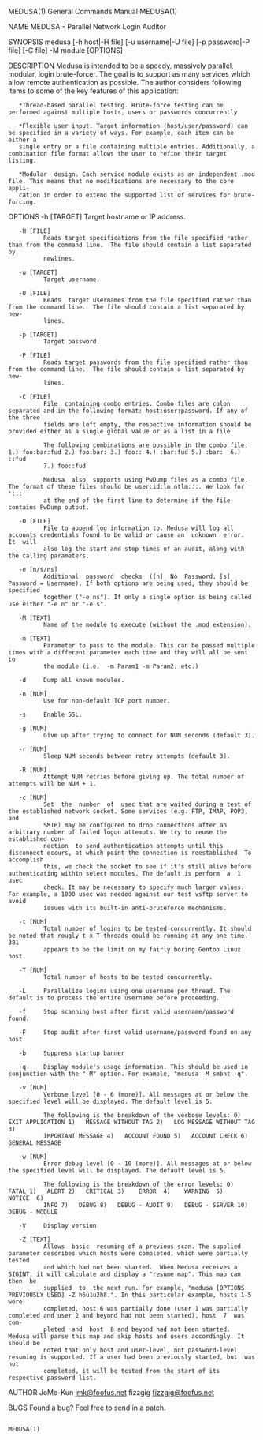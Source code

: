 MEDUSA(1)                                                     General Commands Manual                                                    MEDUSA(1)

NAME
       MEDUSA - Parallel Network Login Auditor

SYNOPSIS
       medusa [-h host|-H file] [-u username|-U file] [-p password|-P file] [-C file] -M module [OPTIONS]

DESCRIPTION
       Medusa  is  intended  to be a speedy, massively parallel, modular, login brute-forcer.  The goal is to support as many services which allow
       remote authentication as possible. The author considers following items to some of the key features of this application:

       *Thread-based parallel testing. Brute-force testing can be performed against multiple hosts, users or passwords concurrently.

       *Flexible user input. Target information (host/user/password) can be specified in a variety of ways. For example, each item can be either a
       single entry or a file containing multiple entries. Additionally, a combination file format allows the user to refine their target listing.

       *Modular  design. Each service module exists as an independent .mod file. This means that no modifications are necessary to the core appli‐
       cation in order to extend the supported list of services for brute-forcing.

OPTIONS
       -h [TARGET]
              Target hostname or IP address.

       -H [FILE]
              Reads target specifications from the file specified rather than from the command line.  The file should contain a list separated  by
              newlines.

       -u [TARGET]
              Target username.

       -U [FILE]
              Reads  target usernames from the file specified rather than from the command line.  The file should contain a list separated by new‐
              lines.

       -p [TARGET]
              Target password.

       -P [FILE]
              Reads target passwords from the file specified rather than from the command line.  The file should contain a list separated by  new‐
              lines.

       -C [FILE]
              File  containing combo entries. Combo files are colon separated and in the following format: host:user:password. If any of the three
              fields are left empty, the respective information should be provided either as a single global value or as a list in a file.

              The following combinations are possible in the combo file: 1.) foo:bar:fud 2.) foo:bar: 3.) foo:: 4.) :bar:fud 5.) :bar:  6.)  ::fud
              7.) foo::fud

              Medusa  also  supports using PwDump files as a combo file. The format of these files should be user:id:lm:ntlm:::. We look for ':::'
              at the end of the first line to determine if the file contains PwDump output.

       -O [FILE]
              File to append log information to. Medusa will log all accounts credentials found to be valid or cause an  unknown  error.  It  will
              also log the start and stop times of an audit, along with the calling parameters.

       -e [n/s/ns]
              Additional  password  checks  ([n]  No  Password, [s] Password = Username). If both options are being used, they should be specified
              together ("-e ns"). If only a single option is being called use either "-e n" or "-e s".

       -M [TEXT]
              Name of the module to execute (without the .mod extension).

       -m [TEXT]
              Parameter to pass to the module. This can be passed multiple times with a different parameter each time and they will all be sent to
              the module (i.e.  -m Param1 -m Param2, etc.)

       -d     Dump all known modules.

       -n [NUM]
              Use for non-default TCP port number.

       -s     Enable SSL.

       -g [NUM]
              Give up after trying to connect for NUM seconds (default 3).

       -r [NUM]
              Sleep NUM seconds between retry attempts (default 3).

       -R [NUM]
              Attempt NUM retries before giving up. The total number of attempts will be NUM + 1.

       -c [NUM]
              Set  the  number  of  usec that are waited during a test of the established network socket. Some services (e.g. FTP, IMAP, POP3, and
              SMTP) may be configured to drop connections after an arbitrary number of failed logon attempts. We try to reuse the established con‐
              nection  to send authentication attempts until this disconnect occurs, at which point the connection is reestablished. To accomplish
              this, we check the socket to see if it's still alive before authenticating within select modules. The default is perform  a  1  usec
              check. It may be necessary to specify much larger values. For example, a 1000 usec was needed against our test vsftp server to avoid
              issues with its built-in anti-bruteforce mechanisms.

       -t [NUM]
              Total number of logins to be tested concurrently. It should be noted that rougly t x T threads could be running at any one time. 381
              appears to be the limit on my fairly boring Gentoo Linux host.

       -T [NUM]
              Total number of hosts to be tested concurrently.

       -L     Parallelize logins using one username per thread. The default is to process the entire username before proceeding.

       -f     Stop scanning host after first valid username/password found.

       -F     Stop audit after first valid username/password found on any host.

       -b     Suppress startup banner

       -q     Display module's usage information. This should be used in conjunction with the "-M" option. For example, "medusa -M smbnt -q".

       -v [NUM]
              Verbose level [0 - 6 (more)]. All messages at or below the specified level will be displayed. The default level is 5.

              The following is the breakdown of the verbose levels: 0)   EXIT APPLICATION 1)   MESSAGE WITHOUT TAG 2)   LOG MESSAGE WITHOUT TAG 3)
              IMPORTANT MESSAGE 4)   ACCOUNT FOUND 5)   ACCOUNT CHECK 6)   GENERAL MESSAGE

       -w [NUM]
              Error debug level [0 - 10 (more)]. All messages at or below the specified level will be displayed. The default level is 5.

              The following is the breakdown of the error levels: 0)   FATAL 1)   ALERT 2)   CRITICAL 3)    ERROR  4)    WARNING  5)    NOTICE  6)
              INFO 7)   DEBUG 8)   DEBUG - AUDIT 9)   DEBUG - SERVER 10)  DEBUG - MODULE

       -V     Display version

       -Z [TEXT]
              Allows  basic  resuming of a previous scan. The supplied parameter describes which hosts were completed, which were partially tested
              and which had not been started.  When Medusa receives a SIGINT, it will calculate and display a "resume map". This map can  then  be
              supplied  to  the next run. For example, "medusa [OPTIONS PREVIOUSLY USED] -Z h6u1u2h8.". In this particular example, hosts 1-5 were
              completed, host 6 was partially done (user 1 was partially completed and user 2 and beyond had not been started), host  7  was  com‐
              pleted  and  host  8 and beyond had not been started.  Medusa will parse this map and skip hosts and users accordingly. It should be
              noted that only host and user-level, not password-level, resuming is supported. If a user had been previously started, but  was  not
              completed, it will be tested from the start of its respective password list.

AUTHOR
       JoMo-Kun <jmk@foofus.net> fizzgig <fizzgig@foofus.net>

BUGS
       Found a bug? Feel free to send in a patch.

                                                                                                                                         MEDUSA(1)
